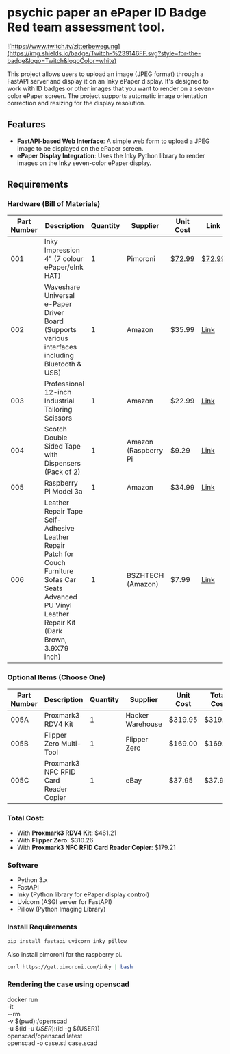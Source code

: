 # psychic paper an ePaper ID Badge Red team assessment tool.
![https://www.twitch.tv/zitterbewegung](https://img.shields.io/badge/Twitch-%239146FF.svg?style=for-the-badge&logo=Twitch&logoColor=white)

This project allows users to upload an image (JPEG format) through a FastAPI server and display it on an Inky ePaper display. It's designed to work with ID badges or other images that you want to render on a seven-color ePaper screen. The project supports automatic image orientation correction and resizing for the display resolution.

## Features

- **FastAPI-based Web Interface**: A simple web form to upload a JPEG image to be displayed on the ePaper screen.
- **ePaper Display Integration**: Uses the Inky Python library to render images on the Inky seven-color ePaper display.

## Requirements

### Hardware (Bill of Materials)

| Part Number | Description                                                                                       | Quantity | Supplier        | Unit Cost | Link                                                                                                                                          |
| ----------- | ------------------------------------------------------------------------------------------------- | -------- | --------------- | --------- |  --------------------------------------------------------------------------------------------------------------------------------------------- |
| 001         | Inky Impression 4" (7 colour ePaper/eInk HAT)                             | 1        | Pimoroni          | [$72.99](https://shop.pimoroni.com/products/inky-impression-4?variant=39599238807635)    | [$72.99 ](https://shop.pimoroni.com/products/inky-impression-4?variant=39599238807635)    | [Link]([https://www.amazon.com/Waveshare-4-01inch-Colorful-Display-640×400/dp/B0972R7F2Q](https://shop.pimoroni.com/products/inky-impression-4?variant=39599238807635))                                                        |
| 002         | Waveshare Universal e-Paper Driver Board (Supports various interfaces including Bluetooth & USB)   | 1        | Amazon          | $35.99    | [Link](https://www.amazon.com/Waveshare-Universal-Interface-Refreshing-Bluetooth/dp/B07RM1BBVF)                                                 |
| 003         | Professional 12-inch Industrial Tailoring Scissors                                                | 1        | Amazon          | $22.99    |  [Link](https://www.amazon.com/Scissors-Professional-Tailoring-Industrial-Dressmakers/dp/B07Y2ZBSN1/)                                            |
| 004         | Scotch Double Sided Tape with Dispensers (Pack of 2)                                               | 1        | Amazon (Raspberry Pi          | $9.29     | [Link](https://www.amazon.com/Scotch-Double-Sided-Tape-Dispensers/dp/B002VLA5SI/)                                                               |
| 005         | Raspberry Pi Model 3a                                          | 1        | Amazon          | $34.99     | [Link](https://www.amazon.com/Raspberry-Pi-3-Computer-Board/dp/B07KKBCXLY)                                                               |
| 006 |    Leather Repair Tape Self-Adhesive Leather Repair Patch for Couch Furniture Sofas Car Seats Advanced PU Vinyl Leather Repair Kit (Dark Brown, 3.9X79 inch) | 1 | BSZHTECH (Amazon) | $7.99 | [Link](https://www.amazon.com/Leather-Repair-Self-Adhesive-Furniture-Advanced/dp/B09FDYKVMM/ref=asc_df_B09FDYKVMM?mcid=e7a05dfc072731c3965655695bde7f89&tag=hyprod-20&linkCode=df0&hvadid=693370761029&hvpos=&hvnetw=g&hvrand=18107484088857164679&hvpone=&hvptwo=&hvqmt=&hvdev=c&hvdvcmdl=&hvlocint=&hvlocphy=9021617&hvtargid=pla-1597570154544&th=1)

### Optional Items (Choose One)

| Part Number | Description                                                 | Quantity | Supplier        | Unit Cost | Total Cost | Link                                                                                                                                       |
| ----------- | ----------------------------------------------------------- | -------- | --------------- | --------- | ---------- | ------------------------------------------------------------------------------------------------------------------------------------------ |
| 005A        | Proxmark3 RDV4 Kit                                          | 1        | Hacker Warehouse | $319.95   | $319.95    | [Link](https://hackerwarehouse.com/product/proxmark3-rdv4-kit/)                                                                              |
| 005B        | Flipper Zero Multi-Tool                                     | 1        | Flipper Zero     | $169.00   | $169.00    | [Link](https://flipperzero.one)                                                                                                              |
| 005C        | Proxmark3 NFC RFID Card Reader Copier                       | 1        | eBay            | $37.95    | $37.95     | [Link](https://www.ebay.com/itm/267006290535?_skw=proxmark+3)                                                                                 |

### Total Cost:

- With **Proxmark3 RDV4 Kit**: $461.21
- With **Flipper Zero**: $310.26
- With **Proxmark3 NFC RFID Card Reader Copier**: $179.21


### Software

- Python 3.x
- FastAPI
- Inky (Python library for ePaper display control)
- Uvicorn (ASGI server for FastAPI)
- Pillow (Python Imaging Library)

### Install Requirements

```bash
pip install fastapi uvicorn inky pillow
```
Also install pimoroni for the raspberry pi.
```bash
curl https://get.pimoroni.com/inky | bash
```
### Rendering the case using openscad

docker run \
    -it \
    --rm \
    -v $(pwd):/openscad \
    -u $(id -u ${USER}):$(id -g ${USER}) \
    openscad/openscad:latest \
    openscad -o case.stl case.scad
